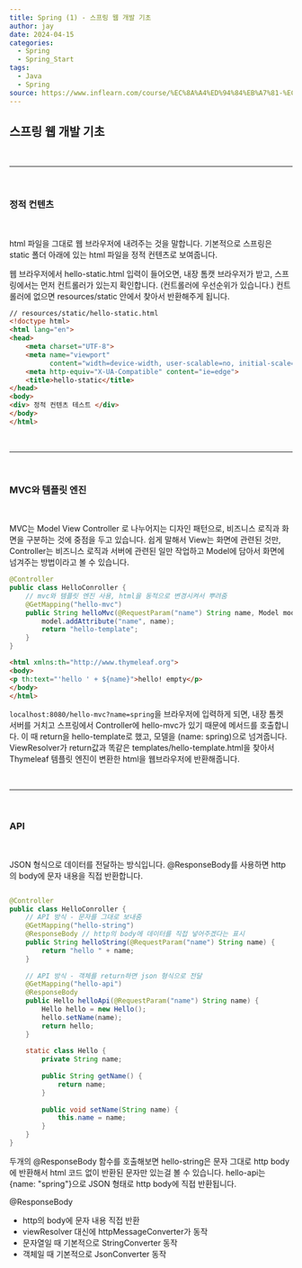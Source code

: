 ```yaml
---
title: Spring (1) - 스프링 웹 개발 기초
author: jay
date: 2024-04-15
categories:
  - Spring
  - Spring_Start
tags:
  - Java
  - Spring
source: https://www.inflearn.com/course/%EC%8A%A4%ED%94%84%EB%A7%81-%EC%9E%85%EB%AC%B8-%EC%8A%A4%ED%94%84%EB%A7%81%EB%B6%80%ED%8A%B8#
---
```

## **스프링 웹 개발 기초**


<br />
 
---

<br/>

### 정적 컨텐츠
<br/>

html 파일을 그대로 웹 브라우저에 내려주는 것을 말합니다. 기본적으로 스프링은 static 폴더 아래에 있는 html 파일을 정적 컨텐츠로 보여줍니다. 

웹 브라우저에서 hello-static.html 입력이 들어오면, 내장 톰캣 브라우저가 받고, 스프링에서는 먼저 컨트롤러가 있는지 확인합니다. (컨트롤러에 우선순위가 있습니다.) 컨트롤러에 없으면 resources/static 안에서 찾아서 반환해주게 됩니다.

```html
// resources/static/hello-static.html
<!doctype html>  
<html lang="en">  
<head>  
    <meta charset="UTF-8">  
    <meta name="viewport"  
          content="width=device-width, user-scalable=no, initial-scale=1.0, maximum-scale=1.0, minimum-scale=1.0">  
    <meta http-equiv="X-UA-Compatible" content="ie=edge">  
    <title>hello-static</title>  
</head>  
<body>  
<div> 정적 컨텐츠 테스트 </div>  
</body>  
</html>
```



<br />
 
---

<br/>

### MVC와 템플릿 엔진
<br/>

MVC는 Model View Controller 로 나누어지는 디자인 패턴으로, 비즈니스 로직과 화면을 구분하는 것에 중점을 두고 있습니다. 쉽게 말해서 View는 화면에 관련된 것만, Controller는 비즈니스 로직과 서버에 관련된 일만 작업하고 Model에 담아서 화면에 넘겨주는 방법이라고 볼 수 있습니다.

```java
@Controller  
public class HelloConroller {
	// mvc와 템플릿 엔진 사용, html을 동적으로 변경시켜서 뿌려줌  
	@GetMapping("hello-mvc")  
	public String helloMvc(@RequestParam("name") String name, Model model){  
	    model.addAttribute("name", name);  
	    return "hello-template";  
	}
}
```

```html
<html xmlns:th="http://www.thymeleaf.org">  
<body>  
<p th:text="'hello ' + ${name}">hello! empty</p>  
</body>  
</html>
```

`localhost:8080/hello-mvc?name=spring`을 브라우저에 입력하게 되면, 내장 톰켓 서버를 거치고 스프링에서 Controller에 hello-mvc가 있기 때문에 메서드를 호출합니다. 이 때 return을 hello-template로 했고, 모델을 (name: spring)으로 넘겨줍니다. ViewResolver가 return값과 똑같은 templates/hello-template.html을 찾아서 Thymeleaf 템플릿 엔진이 변환한 html을 웹브라우저에 반환해줍니다.


<br />
 
---

<br/>

### API
<br/>

JSON 형식으로 데이터를 전달하는 방식입니다. @ResponseBody를 사용하면 http의 body에 문자 내용을 직접 반환합니다.

```java

@Controller  
public class HelloConroller {    
    // API 방식 - 문자를 그대로 보내줌  
    @GetMapping("hello-string")  
    @ResponseBody // http의 body에 데이터를 직접 넣어주겠다는 표시  
    public String helloString(@RequestParam("name") String name) {  
        return "hello " + name;  
    }  
  
    // API 방식 - 객체를 return하면 json 형식으로 전달  
    @GetMapping("hello-api")  
    @ResponseBody  
    public Hello helloApi(@RequestParam("name") String name) {  
        Hello hello = new Hello();  
        hello.setName(name);  
        return hello;  
    }  
  
    static class Hello {  
        private String name;  
  
        public String getName() {  
            return name;  
        }  
  
        public void setName(String name) {  
            this.name = name;  
        }  
    }  
}
```

두개의 @ResponseBody 함수를 호출해보면 hello-string은 문자 그대로 http body에 반환해서 html 코드 없이 반환된 문자만 있는걸 볼 수 있습니다. hello-api는 {name: "spring"}으로 JSON 형태로 http body에 직접 반환됩니다.

@ResponseBody
- http의 body에 문자 내용 직접 반환
- viewResolver 대신에 httpMessageConverter가 동작
- 문자열일 때 기본적으로 StringConverter 동작
- 객체일 때 기본적으로 JsonConverter 동작
